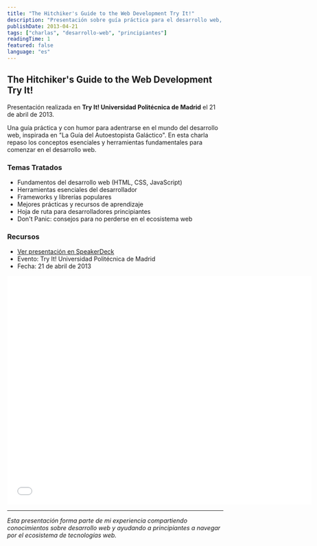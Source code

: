 ```yaml
---
title: "The Hitchiker's Guide to the Web Development Try It!"
description: "Presentación sobre guía práctica para el desarrollo web, compartida en el evento Try It! de la Universidad Politécnica de Madrid."
publishDate: 2013-04-21
tags: ["charlas", "desarrollo-web", "principiantes"]
readingTime: 1
featured: false
language: "es"
---
```


## The Hitchiker's Guide to the Web Development Try It!

Presentación realizada en **Try It! Universidad Politécnica de Madrid** el 21 de abril de 2013.

Una guía práctica y con humor para adentrarse en el mundo del desarrollo web, inspirada en "La Guía del Autoestopista Galáctico". En esta charla repaso los conceptos esenciales y herramientas fundamentales para comenzar en el desarrollo web.

### Temas Tratados

- Fundamentos del desarrollo web (HTML, CSS, JavaScript)
- Herramientas esenciales del desarrollador
- Frameworks y librerías populares
- Mejores prácticas y recursos de aprendizaje
- Hoja de ruta para desarrolladores principiantes
- Don't Panic: consejos para no perderse en el ecosistema web

### Recursos

- [Ver presentación en SpeakerDeck](https://speakerdeck.com/chernando/hhgttwd)
- Evento: Try It! Universidad Politécnica de Madrid
- Fecha: 21 de abril de 2013

<iframe id="talk_frame_40112" class="speakerdeck-iframe" src="//speakerdeck.com/player/d420d3507471013057121231381a9964" width="710" height="532" style="aspect-ratio:710/532; border:0; padding:0; margin:0; background:transparent;" frameborder="0" allowtransparency="true" allowfullscreen="allowfullscreen"></iframe>

---

*Esta presentación forma parte de mi experiencia compartiendo conocimientos sobre desarrollo web y ayudando a principiantes a navegar por el ecosistema de tecnologías web.*